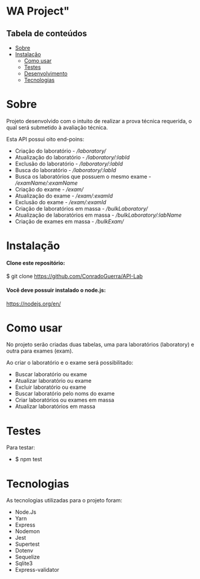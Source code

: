 # WA Project"

## Tabela de conteúdos

- [Sobre](#Sobre)
- [Instalação](#Instalação)
   * [Como usar](#como-usar)
   * [Testes](#testes)
   * [Desenvolvimento](#desenvolvimento)
   * [Tecnologias](#tecnologias)


Sobre
======

Projeto desenvolvido com o intuito de realizar a prova técnica requerida, o qual será submetido à avaliação técnica.

Esta API possui oito end-poins:
- Criação do laboratório - */laboratory/*
- Atualização do laboratório - */laboratory/:labId*
- Exclusão do laboratório - */laboratory/:labId*
- Busca do laboratório - */laboratory/:labId*
- Busca os laboratórios que possuem o mesmo exame - */examName/:examName*
- Criação do exame - */exam/*
- Atualização do exame - */exam/:examId*
- Exclusão do exame - */exam/:examId*
- Criação de laboratórios em massa - */bulkLaboratory/*
- Atualização de laboratórios em massa - */bulkLaboratory/:labName*
- Criação de exames em massa - */bulkExam/*

Instalação
==========

#### Clone este repositório:
 $ git clone <https://github.com/ConradoGuerra/API-Lab>

#### Você deve possuir instalado o node.js:
 https://nodejs.org/en/

Como usar
=========

No projeto serão criadas duas tabelas, uma para laboratórios (laboratory) e outra para exames (exam).

Ao criar o laboratório e o exame será possibilitado:
- Buscar laboratório ou exame
- Atualizar laboratório ou exame
- Excluir laboratório ou exame
- Buscar laboratório pelo noms do exame
- Criar laboratórios ou exames em massa
- Atualizar laboratórios em massa


Testes
======

Para testar:
- $ npm test

Tecnologias
===========

As tecnologias utilizadas para o projeto foram:
- Node.Js
- Yarn
- Express
- Nodemon
- Jest
- Supertest
- Dotenv
- Sequelize
- Sqlite3
- Express-validator
